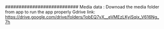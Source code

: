 ###########################
Media data :
Downoad the  media folder from app to run the app properly 
Gdrive link: https://drive.google.com/drive/folders/1obEQ7vX__eVMEzLKyjSqix_V616Ng_7h